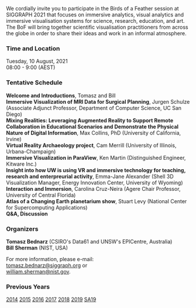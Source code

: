 We cordially invite you to participate in the Birds of a Feather session at
SIGGRAPH 2021 that focuses on immersive analytics, visual analytics and
immersive visualisation systems for science, research, education, and art. The BoF will
bring together scientific visualisation practitioners from across the globe in
order to share their ideas and work in an informal atmosphere.

### Time and Location

Tuesday, 10 August, 2021<br>
08:00 - 9:00 (AEST)<br>

### Tentative Schedule

**Welcome and Introductions**, Tomasz and Bill<br>
**Immersive Visualization of MRI Data for Surgical Planning**, Jurgen Schulze (Associate Adjunct Professor, Department of Computer Science, UC San Diego)<br>
**Mixing Realities: Leveraging Augmented Reality to Support Remote Collaboration in Educational Scenarios and Demonstrate the Physical Nature of Digital Information**, Max Collins, PhD (University of California, Irvine)<br>
**Virtual Reality Archaeology project**, Cam Merrill (University of Illinois, Urbana-Champaign)<br>
**Immersive Visualization in ParaView**, Ken Martin (Distinguished Engineer, Kitware Inc.)<br>
**Insight into how UW is using VR and immersive technology for teaching, research and enterpreurial activity**, Emma-Jane Alexander (Shell 3D Visualization Manager, Energy Innovation Center, University of Wyoming)<br>
**Interaction and Immersion**, Carolina Cruz-Neira (Agere Chair Professor, University of Central Florida)<br>
**Atlas of a Changing Earth planetarium show**, Stuart Levy (National Center for Supercomputing Applications)<br>
**Q&A, Discussion**

### Organizers

**Tomasz Bednarz** (CSIRO's Data61 and UNSW's EPICentre, Australia)<br>
**Bill Sherman** (NIST, USA)

For more information, please e-mail:<br>
[tomasz.bednarz@siggraph.org](mailto:tomasz.bednarz@siggraph.org) or<br>
[william.sherman@nist.gov](mailto:william.sherman@nist.gov).

### Previous Years

[2014](http://immersive-visualisation.blogspot.com/2014)
[2015](http://immersive-visualisation.blogspot.com/2015/)
[2016](http://immersive-visualisation.blogspot.com/2016)
[2017](/2017.html)
[2018](/2018.html)
[2019](/2019.html)
[SA19](/sa2019.html)
